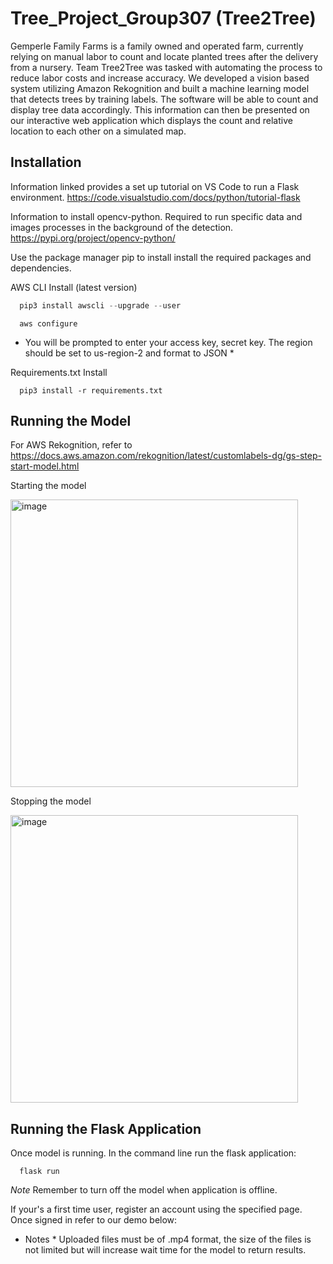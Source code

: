 # Tree_Project_Group307 (Tree2Tree)

Gemperle Family Farms is a family owned and operated farm, currently relying on manual labor to count and locate planted trees after the delivery from a nursery.  Team Tree2Tree was tasked with automating the process to reduce labor costs and increase accuracy. We developed a vision based system utilizing Amazon Rekognition and built a machine learning model that detects trees by training labels. The software will be able to count and display tree data accordingly. This information can then be presented on our interactive web application which displays the count and relative location to each other on a simulated map.

## Installation

Information linked provides a set up tutorial on VS Code to run a Flask environment.
https://code.visualstudio.com/docs/python/tutorial-flask

Information to install opencv-python. Required to run specific data and images processes in the background of the detection.
https://pypi.org/project/opencv-python/

Use the package manager pip to install install the required packages and dependencies.

AWS CLI Install (latest version)

```python
  pip3 install awscli --upgrade --user
```
```
  aws configure
```

* You will be prompted to enter your access key, secret key. The region should be set to us-region-2 and format to JSON *

Requirements.txt Install
```
  pip3 install -r requirements.txt
```
## Running the Model

For AWS Rekognition, refer to https://docs.aws.amazon.com/rekognition/latest/customlabels-dg/gs-step-start-model.html

Starting the model

<img width="460" alt="image" src="https://user-images.githubusercontent.com/69406340/166725486-10381288-af46-49ca-9e3a-3f25ecdde8f7.png">

Stopping the model

<img width="460" alt="image" src="https://user-images.githubusercontent.com/69406340/166725359-818da278-8b6e-4979-bc6f-e22356f4e49c.png">

## Running the Flask Application

Once model is running. In the command line run the flask application:
```
  flask run
```
*Note* Remember to turn off the model when application is offline.

If your's a first time user, register an account using the specified page. Once signed in refer to our demo below:

* Notes *
Uploaded files must be of .mp4 format, the size of the files is not limited but will increase wait time for the model to return results.
